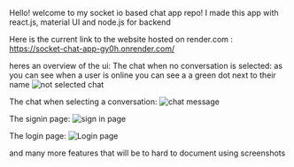 Hello! welcome to my socket io based chat app repo!
I made this app with react.js, material UI and node.js for backend

Here is the current link to the website hosted on render.com : https://socket-chat-app-gy0h.onrender.com/ 

heres an overview of the ui:
The chat when no conversation is selected:
as you can see when a user is online you can see a a green dot next to their name
![not selected chat](https://github.com/CrazySamuray/socket-chat-app/assets/55190464/08c78dc2-eb8a-445f-8041-abc6c124f70f)

The chat when selecting a conversation:
![chat message](https://github.com/CrazySamuray/socket-chat-app/assets/55190464/aa56bdf4-4c61-4c2b-b96c-542aff3035c4)

The signin page:
![sign in page](https://github.com/CrazySamuray/socket-chat-app/assets/55190464/81db68f0-87be-4922-a432-5fe37507826c)

The login page:
![Login page](https://github.com/CrazySamuray/socket-chat-app/assets/55190464/2b48ddc4-c732-4a0f-bb60-1ff2ebe219cb)

and many more features that will be to hard to document using screenshots
